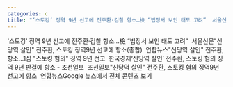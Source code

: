 ```yaml
---
categories: c
title: "‘스토킹’ 징역 9년 선고에 전주환·검찰 항소…檢 “법정서 보인 태도 고려”  서울신문"
---
```

‘스토킹’ 징역 9년 선고에 전주환·검찰 항소…檢 “법정서 보인 태도 고려”&nbsp;&nbsp;서울신문"신당역 살인" 전주환, 스토킹 징역9년 선고에 항소(종합)&nbsp;&nbsp;연합뉴스"신당역 살인" 전주환, 항소…1심 "스토킹 혐의" 징역 9년 선고&nbsp;&nbsp;한국경제‘신당역 살인’ 전주환, 스토킹 혐의 징역 9년 판결에 항소 - 조선일보&nbsp;&nbsp;조선일보"신당역 살인" 전주환, 스토킹 혐의 징역9년 선고에 항소&nbsp;&nbsp;연합뉴스Google 뉴스에서 전체 콘텐츠 보기